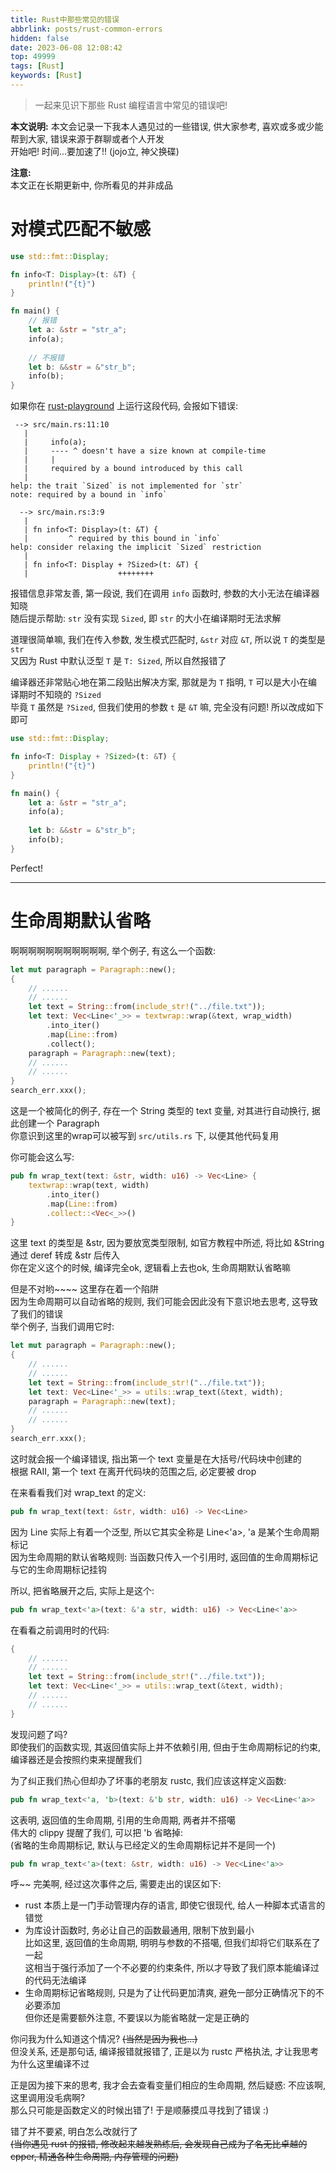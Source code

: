 ```yaml
---
title: Rust中那些常见的错误
abbrlink: posts/rust-common-errors
hidden: false
date: 2023-06-08 12:08:42
top: 49999
tags: [Rust]
keywords: [Rust]
---
```

> 一起来见识下那些 Rust 编程语言中常见的错误吧!
<!-- more -->

**本文说明:**
本文会记录一下我本人遇见过的一些错误, 供大家参考, 喜欢或多或少能帮到大家, 错误来源于群聊或者个人开发  
开始吧! 时间...要加速了!! (jojo立, 神父换碟)  

**注意:**  
本文正在长期更新中, 你所看见的并非成品  


# 对模式匹配不敏感

```rust
use std::fmt::Display;

fn info<T: Display>(t: &T) {
    println!("{t}")
}

fn main() {
    // 报错
    let a: &str = "str_a";
    info(a);
    
    // 不报错
    let b: &&str = &"str_b";
    info(b);
}
```

如果你在 [rust-playground](https://play.rust-lang.org) 上运行这段代码, 会报如下错误:  

```
 --> src/main.rs:11:10
   |
   |     info(a);
   |     ---- ^ doesn't have a size known at compile-time
   |     |
   |     required by a bound introduced by this call
   |
help: the trait `Sized` is not implemented for `str`
note: required by a bound in `info`

  --> src/main.rs:3:9
   |
   | fn info<T: Display>(t: &T) {
   |         ^ required by this bound in `info`
help: consider relaxing the implicit `Sized` restriction
   |
   | fn info<T: Display + ?Sized>(t: &T) {
   |                    ++++++++
```

报错信息非常友善, 第一段说, 我们在调用 `info` 函数时, 参数的大小无法在编译器知晓  
随后提示帮助: `str` 没有实现 `Sized`, 即 `str` 的大小在编译期时无法求解  

道理很简单嘛, 我们在传入参数, 发生模式匹配时, `&str` 对应 `&T`, 所以说 `T` 的类型是 `str`  
又因为 Rust 中默认泛型 `T` 是 `T: Sized`, 所以自然报错了  

编译器还非常贴心地在第二段贴出解决方案, 那就是为 `T` 指明, `T` 可以是大小在编译期时不知晓的 `?Sized`  
毕竟 `T` 虽然是 `?Sized`, 但我们使用的参数 `t` 是 `&T` 嘛, 完全没有问题! 所以改成如下即可  

```rust
use std::fmt::Display;

fn info<T: Display + ?Sized>(t: &T) {
    println!("{t}")
}

fn main() {
    let a: &str = "str_a";
    info(a);
    
    let b: &&str = &"str_b";
    info(b);
}
```

Perfect!

- - -

# 生命周期默认省略
啊啊啊啊啊啊啊啊啊啊啊, 举个例子, 有这么一个函数:  

```rust
let mut paragraph = Paragraph::new();
{    
    // ......
    // ......
    let text = String::from(include_str!("../file.txt"));
    let text: Vec<Line<'_>> = textwrap::wrap(&text, wrap_width)
        .into_iter()
        .map(Line::from)
        .collect();
    paragraph = Paragraph::new(text);
    // ......
    // ......
}
search_err.xxx();
```

这是一个被简化的例子, 存在一个 String 类型的 text 变量, 对其进行自动换行, 据此创建一个 Paragraph  
你意识到这里的wrap可以被写到 `src/utils.rs` 下, 以便其他代码复用  

你可能会这么写:  

```rust
pub fn wrap_text(text: &str, width: u16) -> Vec<Line> {
    textwrap::wrap(text, width)
        .into_iter()
        .map(Line::from)
        .collect::<Vec<_>>()
}
```

这里 text 的类型是 &str, 因为要放宽类型限制, 如官方教程中所述, 将比如 &String 通过 deref 转成 &str 后传入  
你在定义这个的时候, 编译完全ok, 逻辑看上去也ok, 生命周期默认省略嘛  

但是不对哟~~~~ 这里存在着一个陷阱  
因为生命周期可以自动省略的规则, 我们可能会因此没有下意识地去思考, 这导致了我们的错误  
举个例子, 当我们调用它时:  

```rust
let mut paragraph = Paragraph::new();
{    
    // ......
    // ......
    let text = String::from(include_str!("../file.txt"));
    let text: Vec<Line<'_>> = utils::wrap_text(&text, width);
    paragraph = Paragraph::new(text);
    // ......
    // ......
}
search_err.xxx();
```

这时就会报一个编译错误, 指出第一个 text 变量是在大括号/代码块中创建的  
根据 RAII, 第一个 text 在离开代码块的范围之后, 必定要被 drop  

在来看看我们对 wrap_text 的定义:  

```rust
pub fn wrap_text(text: &str, width: u16) -> Vec<Line>
```

因为 Line 实际上有着一个泛型, 所以它其实全称是 Line<'a>, 'a 是某个生命周期标记  
因为生命周期的默认省略规则: 当函数只传入一个引用时, 返回值的生命周期标记与它的生命周期标记挂钩  

所以, 把省略展开之后, 实际上是这个:  

```rust
pub fn wrap_text<'a>(text: &'a str, width: u16) -> Vec<Line<'a>>
```

在看看之前调用时的代码:  

```rust
{    
    // ......
    // ......
    let text = String::from(include_str!("../file.txt"));
    let text: Vec<Line<'_>> = utils::wrap_text(&text, width);
    // ......
    // ......
}
```

发现问题了吗?  
即使我们的函数实现, 其返回值实际上并不依赖引用, 但由于生命周期标记的约束, 编译器还是会按照约束来提醒我们  

为了纠正我们热心但却办了坏事的老朋友 rustc, 我们应该这样定义函数:  

```rust
pub fn wrap_text<'a, 'b>(text: &'b str, width: u16) -> Vec<Line<'a>>
```

这表明, 返回值的生命周期, 引用的生命周期, 两者并不搭噶  
伟大的 clippy 提醒了我们, 可以把 'b 省略掉:  
(省略的生命周期标记, 默认与已经定义的生命周期标记并不是同一个)  

```rust
pub fn wrap_text<'a>(text: &str, width: u16) -> Vec<Line<'a>>
```

呼~~ 完美啊, 经过这次事件之后, 需要走出的误区如下:  

- rust 本质上是一门手动管理内存的语言, 即使它很现代, 给人一种脚本式语言的错觉
- 为库设计函数时, 务必让自己的函数最通用, 限制下放到最小  
比如这里, 返回值的生命周期, 明明与参数的不搭噶, 但我们却将它们联系在了一起  
这相当于强行添加了一个不必要的约束条件, 所以才导致了我们原本能编译过的代码无法编译  
- 生命周期标记省略规则, 只是为了让代码更加清爽, 避免一部分正确情况下的不必要添加  
但你还是需要额外注意, 不要误以为能省略就一定是正确的 <br/>

你问我为什么知道这个情况?  ~~(当然是因为我也...)~~  
但没关系, 还是那句话, 编译报错就报错了, 正是以为 rustc 严格执法, 才让我思考为什么这里编译不过  

正是因为接下来的思考, 我才会去查看变量们相应的生命周期, 然后疑惑:  不应该啊, 这里调用没毛病啊?  
那么只可能是函数定义的时候出错了! 于是顺藤摸瓜寻找到了错误 :)  

错了并不要紧, 明白怎么改就行了  
~~(当你遇见 rust 的报错, 修改起来越发熟练后, 会发现自己成为了名无比卓越的 cpper, 精通各种生命周期, 内存管理的问题)~~  
